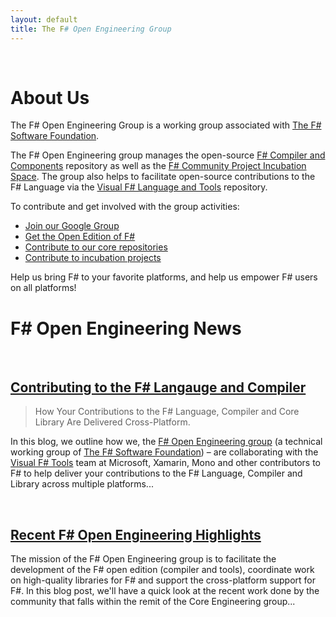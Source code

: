```yaml
---
layout: default
title: The F# Open Engineering Group
---
```


<br />

About Us
========

The F# Open Engineering Group is a working group associated with
[The F# Software Foundation](http://fsharp.org).


The F# Open Engineering group manages the open-source
[F# Compiler and Components](https://github.com/fsharp) repository as well
as the [F# Community Project Incubation Space](https://github.com/fsprojects).
The group also helps to facilitate open-source contributions to the F#
Language via the [Visual F# Language and Tools](https://visualfsharp.codeplex.com/) repository.


To contribute and get involved with the group activities:

* [Join our Google Group](http://groups.google.com/group/fsharp-opensource)
* [Get the Open Edition of F#](http://fsharp.org)
* [Contribute to our core repositories](http://github.com/fsharp)
* [Contribute to incubation projects](http://github.com/fsprojects)

Help us bring F# to your favorite platforms,  and help us empower F# users on all platforms!


F# Open Engineering News
========================

<br />

[Contributing to the F# Langauge and Compiler](blog/2014/fsharp-contributions.html)
-----------------------------------------------------------------------------------

> How Your Contributions to the F# Language, Compiler and Core Library Are Delivered Cross-Platform.

In this blog, we outline how we, the [F# Open Engineering group][fsg] (a technical working group of 
[The F# Software Foundation][fsf]) – are collaborating with the [Visual F# Tools][fst] team at 
Microsoft, Xamarin, Mono and other contributors to F# to help deliver your contributions to the 
F# Language, Compiler and Library across multiple platforms...

<br />
 

[Recent F# Open Engineering Highlights](blog/2014/may-highlights.html)
----------------------------------------------------------------------

The mission of the F# Open Engineering group is to facilitate the development of the 
F# open edition (compiler and tools), coordinate work on high-quality libraries for F#
and support the cross-platform support for F#. In this blog post, we'll have a quick
look at the recent work done by the community that falls within the remit of the Core 
Engineering group... 

<br />
 


 [fsg]: http://fsharp.github.io/
 [fsf]: http://fsharp.org
 [fst]: http://blogs.msdn.com/b/fsharpteam

